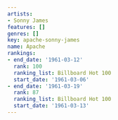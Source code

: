 ```yaml
---
artists:
- Sonny James
features: []
genres: []
key: apache-sonny-james
name: Apache
rankings:
- end_date: '1961-03-12'
  rank: 100
  ranking_list: Billboard Hot 100
  start_date: '1961-03-06'
- end_date: '1961-03-19'
  rank: 87
  ranking_list: Billboard Hot 100
  start_date: '1961-03-13'
---
```


